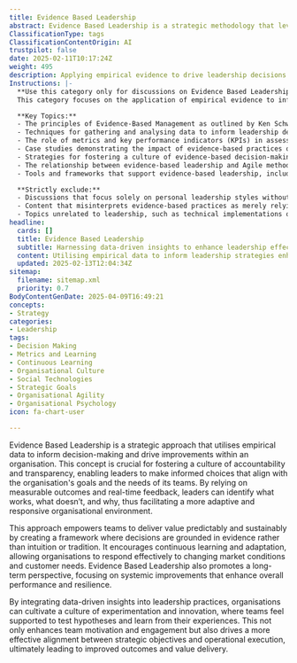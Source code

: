 ```yaml
---
title: Evidence Based Leadership
abstract: Evidence Based Leadership is a strategic methodology that leverages empirical data to guide decision-making and enhance organisational performance. Originating from the need for accountability and transparency in leadership, this approach enables leaders to make informed choices that align with both organisational goals and team requirements. By focusing on measurable outcomes and real-time feedback, leaders can discern effective practices and areas for improvement, fostering a more adaptive organisational culture. This methodology is particularly valuable in agile and DevOps environments, where the ability to respond swiftly to market changes and customer demands is critical. Evidence Based Leadership encourages continuous learning and adaptation, promoting a long-term perspective that prioritises systemic enhancements to performance and resilience. By embedding data-driven insights into leadership practices, organisations can create a culture of experimentation and innovation, empowering teams to test ideas and learn from their outcomes. This not only boosts team motivation and engagement but also ensures a stronger alignment between strategic objectives and operational execution, ultimately leading to improved results and value delivery.
ClassificationType: tags
ClassificationContentOrigin: AI
trustpilot: false
date: 2025-02-11T10:17:24Z
weight: 495
description: Applying empirical evidence to drive leadership decisions and improvements.
Instructions: |-
  **Use this category only for discussions on Evidence Based Leadership.**  
  This category focuses on the application of empirical evidence to inform and enhance leadership decisions and organisational improvements. It emphasises the importance of data-driven approaches in leadership practices, ensuring that decisions are based on solid evidence rather than intuition or anecdotal experiences.

  **Key Topics:**
  - The principles of Evidence-Based Management as outlined by Ken Schwaber and Jeff Sutherland.
  - Techniques for gathering and analysing data to inform leadership decisions.
  - The role of metrics and key performance indicators (KPIs) in assessing team performance and organisational health.
  - Case studies demonstrating the impact of evidence-based practices on leadership effectiveness.
  - Strategies for fostering a culture of evidence-based decision-making within teams and organisations.
  - The relationship between evidence-based leadership and Agile methodologies.
  - Tools and frameworks that support evidence-based leadership, including the use of feedback loops and retrospectives.

  **Strictly exclude:**
  - Discussions that focus solely on personal leadership styles without reference to empirical evidence.
  - Content that misinterprets evidence-based practices as merely relying on subjective opinions or experiences.
  - Topics unrelated to leadership, such as technical implementations or specific Agile practices that do not connect to leadership decision-making.
headline:
  cards: []
  title: Evidence Based Leadership
  subtitle: Harnessing data-driven insights to enhance leadership effectiveness and foster continuous improvement in dynamic environments.
  content: Utilising empirical data to inform leadership strategies enhances decision-making and drives organisational growth. Posts should explore topics such as performance metrics, team dynamics, feedback loops, and adaptive leadership practices, emphasising the importance of evidence in navigating complex environments and fostering a culture of continuous improvement.
  updated: 2025-02-13T12:04:34Z
sitemap:
  filename: sitemap.xml
  priority: 0.7
BodyContentGenDate: 2025-04-09T16:49:21
concepts:
- Strategy
categories:
- Leadership
tags:
- Decision Making
- Metrics and Learning
- Continuous Learning
- Organisational Culture
- Social Technologies
- Strategic Goals
- Organisational Agility
- Organisational Psychology
icon: fa-chart-user

---
```

Evidence Based Leadership is a strategic approach that utilises empirical data to inform decision-making and drive improvements within an organisation. This concept is crucial for fostering a culture of accountability and transparency, enabling leaders to make informed choices that align with the organisation's goals and the needs of its teams. By relying on measurable outcomes and real-time feedback, leaders can identify what works, what doesn’t, and why, thus facilitating a more adaptive and responsive organisational environment.

This approach empowers teams to deliver value predictably and sustainably by creating a framework where decisions are grounded in evidence rather than intuition or tradition. It encourages continuous learning and adaptation, allowing organisations to respond effectively to changing market conditions and customer needs. Evidence Based Leadership also promotes a long-term perspective, focusing on systemic improvements that enhance overall performance and resilience.

By integrating data-driven insights into leadership practices, organisations can cultivate a culture of experimentation and innovation, where teams feel supported to test hypotheses and learn from their experiences. This not only enhances team motivation and engagement but also drives a more effective alignment between strategic objectives and operational execution, ultimately leading to improved outcomes and value delivery.
